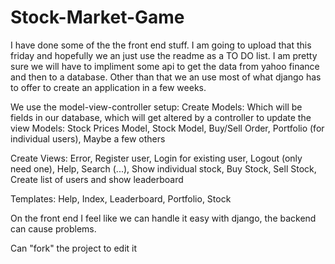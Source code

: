# Stock-Market-Game
I have done some of the the front end stuff.  I am going to upload that this friday and hopefully we an just use the readme as a TO DO list.  I am pretty sure we will have to impliment some api to get the data from yahoo finance and then to a database.  Other than that we an use most of what django has to offer to create an application in a few weeks.

We use the model-view-controller setup:
Create Models: Which will be fields in our database, which will get altered by a controller to update the view
Models: Stock Prices Model, Stock Model, Buy/Sell Order, Portfolio (for individual users), Maybe a few others

Create Views: Error, Register user, Login for existing user, Logout (only need one), Help, Search (...), Show individual stock, Buy Stock, Sell Stock, Create list of users and show leaderboard

Templates: Help, Index, Leaderboard, Portfolio, Stock
 
On the front end I feel like we can handle it easy with django, the backend can cause problems.

Can "fork" the project to edit it
